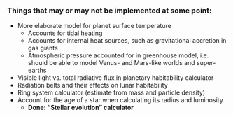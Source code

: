 ### Things that may or may not be implemented at some point: ###

* More elaborate model for planet surface temperature
  * Accounts for tidal heating
  * Accounts for internal heat sources, such as gravitational accretion in gas giants
  * Atmospheric pressure accounted for in greenhouse model, i.e. should be able to model Venus- and Mars-like worlds and super-earths
* Visible light vs. total radiative flux in planetary habitability calculator
* Radiation belts and their effects on lunar habitability
* Ring system calculator (estimate from mass and particle density)
* Account for the age of a star when calculating its radius and luminosity
  * **Done: “Stellar evolution” calculator**
